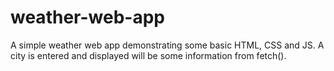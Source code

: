 # weather-web-app

A simple weather web app demonstrating some basic HTML, CSS and JS. A city is entered and displayed will be some information from fetch().
